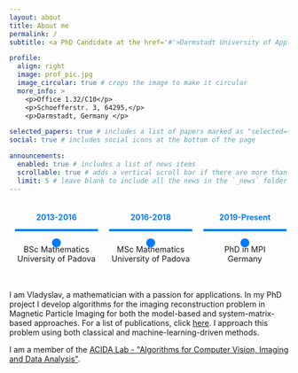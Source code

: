 ```yaml
---
layout: about
title: About me
permalink: /
subtitle: <a PhD Candidate at the href='#'>Darmstadt University of Applied Sciences</a>.

profile:
  align: right
  image: prof_pic.jpg
  image_circular: true # crops the image to make it circular
  more_info: >
    <p>Office 1.32/C10</p>
    <p>Schoefferstr. 3, 64295,</p>
    <p>Darmstadt, Germany </p>

selected_papers: true # includes a list of papers marked as "selected={true}"
social: true # includes social icons at the bottom of the page

announcements:
  enabled: true # includes a list of news items
  scrollable: true # adds a vertical scroll bar if there are more than 3 news items
  limit: 5 # leave blank to include all the news in the `_news` folder
---
```


<!-- Horizontal Timeline CSS -->
<style>
.timeline-container {
  display: flex;
  justify-content: space-between;
  align-items: center;
  overflow-x: auto;
  white-space: nowrap;
  padding: 20px 0;
}

.timeline-item {
  text-align: center;
  min-width: 150px;
  max-width: 200px;
  margin: 0 10px;
  position: relative;
}

.timeline-item::before {
  content: "";
  position: absolute;
  width: 100%;
  height: 4px;
  background-color: #007bff;
  top: 30px;
  left: 50%;
  transform: translateX(-50%);
  z-index: -1;
}

.timeline-date {
  font-weight: bold;
  color: #007bff;
  display: block;
  margin-bottom: 5px;
}

.timeline-circle {
  width: 16px;
  height: 16px;
  background-color: #007bff;
  border-radius: 50%;
  display: inline-block;
  position: relative;
  top: 25px;
  margin-bottom: 10px;
}

.timeline-text {
  font-size: 0.9rem;
  margin-top: 10px;
}
</style>

<!-- Horizontal Timeline HTML -->
<div class="timeline-container">
  <div class="timeline-item">
    <span class="timeline-date">2013-2016</span>
    <span class="timeline-circle"></span>
    <p class="timeline-text">BSc Mathematics<br>University of Padova</p>
  </div>
  <div class="timeline-item">
    <span class="timeline-date">2016-2018</span>
    <span class="timeline-circle"></span>
    <p class="timeline-text">MSc Mathematics<br>University of Padova</p>
  </div>
  <div class="timeline-item">
    <span class="timeline-date">2019-Present</span>
    <span class="timeline-circle"></span>
    <p class="timeline-text">PhD in MPI<br>Germany</p>
  </div>
  <div class="timeline-item">
    <span class="timeline-date">2022</span>
    <span class="timeline-circle"></span>
    <p class="timeline-text">First Journal Paper<br>MDPI Mathematics</p>
  </div>
  <div class="timeline-item">
    <span class="timeline-date">2024</span>
    <span class="timeline-circle"></span>
    <p class="timeline-text">J. Comp. Applied Math<br>Elsevier</p>
  </div>
</div>


I am Vladyslav, a mathematician with a passion for applications. In my PhD project I develop algorithms for the imaging reconstruction problem in Magnetic Particle Imaging for both the model-based and system-matrix-based approaches. For a list of publications, click [here](/vladyslavgapyak/publications/).
I approach this problem using both classical and machine-learning-driven methods.

I am a member of the [ACIDA Lab - "Algorithms for Computer Vision, Imaging and Data Analysis"](https://fbmn.h-da.de/acida).


